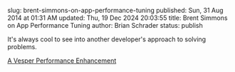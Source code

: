 slug: brent-simmons-on-app-performance-tuning
published: Sun, 31 Aug 2014 at 01:31 AM
updated: Thu, 19 Dec 2024 20:03:55 
title: Brent Simmons on App Performance Tuning
author: Brian Schrader
status: publish

It's always cool to see into another developer's approach to solving problems.

[A Vesper Performance Enhancement](http://inessential.com/2014/08/28/a_vesper_performance_enhancement)